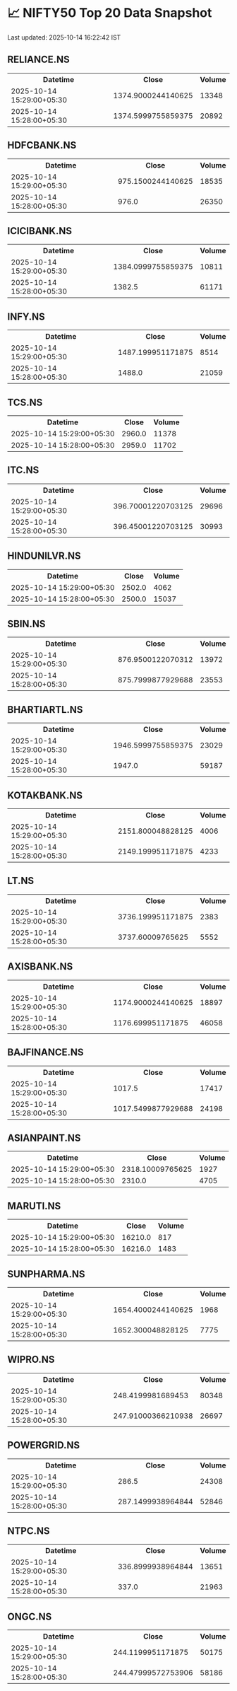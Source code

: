 # 📈 NIFTY50 Top 20 Data Snapshot

Last updated: 2025-10-14 16:22:42 IST

## RELIANCE.NS

<table>
  <tr><th>Datetime</th><th>Close</th><th>Volume</th></tr>
  <tr><td>2025-10-14 15:29:00+05:30</td><td>1374.9000244140625</td><td>13348</td></tr>
  <tr><td>2025-10-14 15:28:00+05:30</td><td>1374.5999755859375</td><td>20892</td></tr>
</table>

## HDFCBANK.NS

<table>
  <tr><th>Datetime</th><th>Close</th><th>Volume</th></tr>
  <tr><td>2025-10-14 15:29:00+05:30</td><td>975.1500244140625</td><td>18535</td></tr>
  <tr><td>2025-10-14 15:28:00+05:30</td><td>976.0</td><td>26350</td></tr>
</table>

## ICICIBANK.NS

<table>
  <tr><th>Datetime</th><th>Close</th><th>Volume</th></tr>
  <tr><td>2025-10-14 15:29:00+05:30</td><td>1384.0999755859375</td><td>10811</td></tr>
  <tr><td>2025-10-14 15:28:00+05:30</td><td>1382.5</td><td>61171</td></tr>
</table>

## INFY.NS

<table>
  <tr><th>Datetime</th><th>Close</th><th>Volume</th></tr>
  <tr><td>2025-10-14 15:29:00+05:30</td><td>1487.199951171875</td><td>8514</td></tr>
  <tr><td>2025-10-14 15:28:00+05:30</td><td>1488.0</td><td>21059</td></tr>
</table>

## TCS.NS

<table>
  <tr><th>Datetime</th><th>Close</th><th>Volume</th></tr>
  <tr><td>2025-10-14 15:29:00+05:30</td><td>2960.0</td><td>11378</td></tr>
  <tr><td>2025-10-14 15:28:00+05:30</td><td>2959.0</td><td>11702</td></tr>
</table>

## ITC.NS

<table>
  <tr><th>Datetime</th><th>Close</th><th>Volume</th></tr>
  <tr><td>2025-10-14 15:29:00+05:30</td><td>396.70001220703125</td><td>29696</td></tr>
  <tr><td>2025-10-14 15:28:00+05:30</td><td>396.45001220703125</td><td>30993</td></tr>
</table>

## HINDUNILVR.NS

<table>
  <tr><th>Datetime</th><th>Close</th><th>Volume</th></tr>
  <tr><td>2025-10-14 15:29:00+05:30</td><td>2502.0</td><td>4062</td></tr>
  <tr><td>2025-10-14 15:28:00+05:30</td><td>2500.0</td><td>15037</td></tr>
</table>

## SBIN.NS

<table>
  <tr><th>Datetime</th><th>Close</th><th>Volume</th></tr>
  <tr><td>2025-10-14 15:29:00+05:30</td><td>876.9500122070312</td><td>13972</td></tr>
  <tr><td>2025-10-14 15:28:00+05:30</td><td>875.7999877929688</td><td>23553</td></tr>
</table>

## BHARTIARTL.NS

<table>
  <tr><th>Datetime</th><th>Close</th><th>Volume</th></tr>
  <tr><td>2025-10-14 15:29:00+05:30</td><td>1946.5999755859375</td><td>23029</td></tr>
  <tr><td>2025-10-14 15:28:00+05:30</td><td>1947.0</td><td>59187</td></tr>
</table>

## KOTAKBANK.NS

<table>
  <tr><th>Datetime</th><th>Close</th><th>Volume</th></tr>
  <tr><td>2025-10-14 15:29:00+05:30</td><td>2151.800048828125</td><td>4006</td></tr>
  <tr><td>2025-10-14 15:28:00+05:30</td><td>2149.199951171875</td><td>4233</td></tr>
</table>

## LT.NS

<table>
  <tr><th>Datetime</th><th>Close</th><th>Volume</th></tr>
  <tr><td>2025-10-14 15:29:00+05:30</td><td>3736.199951171875</td><td>2383</td></tr>
  <tr><td>2025-10-14 15:28:00+05:30</td><td>3737.60009765625</td><td>5552</td></tr>
</table>

## AXISBANK.NS

<table>
  <tr><th>Datetime</th><th>Close</th><th>Volume</th></tr>
  <tr><td>2025-10-14 15:29:00+05:30</td><td>1174.9000244140625</td><td>18897</td></tr>
  <tr><td>2025-10-14 15:28:00+05:30</td><td>1176.699951171875</td><td>46058</td></tr>
</table>

## BAJFINANCE.NS

<table>
  <tr><th>Datetime</th><th>Close</th><th>Volume</th></tr>
  <tr><td>2025-10-14 15:29:00+05:30</td><td>1017.5</td><td>17417</td></tr>
  <tr><td>2025-10-14 15:28:00+05:30</td><td>1017.5499877929688</td><td>24198</td></tr>
</table>

## ASIANPAINT.NS

<table>
  <tr><th>Datetime</th><th>Close</th><th>Volume</th></tr>
  <tr><td>2025-10-14 15:29:00+05:30</td><td>2318.10009765625</td><td>1927</td></tr>
  <tr><td>2025-10-14 15:28:00+05:30</td><td>2310.0</td><td>4705</td></tr>
</table>

## MARUTI.NS

<table>
  <tr><th>Datetime</th><th>Close</th><th>Volume</th></tr>
  <tr><td>2025-10-14 15:29:00+05:30</td><td>16210.0</td><td>817</td></tr>
  <tr><td>2025-10-14 15:28:00+05:30</td><td>16216.0</td><td>1483</td></tr>
</table>

## SUNPHARMA.NS

<table>
  <tr><th>Datetime</th><th>Close</th><th>Volume</th></tr>
  <tr><td>2025-10-14 15:29:00+05:30</td><td>1654.4000244140625</td><td>1968</td></tr>
  <tr><td>2025-10-14 15:28:00+05:30</td><td>1652.300048828125</td><td>7775</td></tr>
</table>

## WIPRO.NS

<table>
  <tr><th>Datetime</th><th>Close</th><th>Volume</th></tr>
  <tr><td>2025-10-14 15:29:00+05:30</td><td>248.4199981689453</td><td>80348</td></tr>
  <tr><td>2025-10-14 15:28:00+05:30</td><td>247.91000366210938</td><td>26697</td></tr>
</table>

## POWERGRID.NS

<table>
  <tr><th>Datetime</th><th>Close</th><th>Volume</th></tr>
  <tr><td>2025-10-14 15:29:00+05:30</td><td>286.5</td><td>24308</td></tr>
  <tr><td>2025-10-14 15:28:00+05:30</td><td>287.1499938964844</td><td>52846</td></tr>
</table>

## NTPC.NS

<table>
  <tr><th>Datetime</th><th>Close</th><th>Volume</th></tr>
  <tr><td>2025-10-14 15:29:00+05:30</td><td>336.8999938964844</td><td>13651</td></tr>
  <tr><td>2025-10-14 15:28:00+05:30</td><td>337.0</td><td>21963</td></tr>
</table>

## ONGC.NS

<table>
  <tr><th>Datetime</th><th>Close</th><th>Volume</th></tr>
  <tr><td>2025-10-14 15:29:00+05:30</td><td>244.1199951171875</td><td>50175</td></tr>
  <tr><td>2025-10-14 15:28:00+05:30</td><td>244.47999572753906</td><td>58186</td></tr>
</table>

